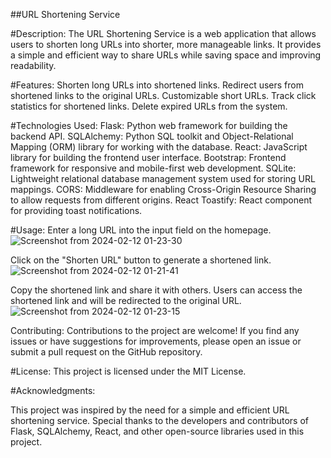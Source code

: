 ##URL Shortening Service

#Description:
The URL Shortening Service is a web application that allows users to shorten long URLs into shorter, more manageable links. It provides a simple and efficient way to share URLs while saving space and improving readability.

#Features:
Shorten long URLs into shortened links.
Redirect users from shortened links to the original URLs.
Customizable short URLs.
Track click statistics for shortened links.
Delete expired URLs from the system.

#Technologies Used:
Flask: Python web framework for building the backend API.
SQLAlchemy: Python SQL toolkit and Object-Relational Mapping (ORM) library for working with the database.
React: JavaScript library for building the frontend user interface.
Bootstrap: Frontend framework for responsive and mobile-first web development.
SQLite: Lightweight relational database management system used for storing URL mappings.
CORS: Middleware for enabling Cross-Origin Resource Sharing to allow requests from different origins.
React Toastify: React component for providing toast notifications.

#Usage:
Enter a long URL into the input field on the homepage.
![Screenshot from 2024-02-12 01-23-30](https://github.com/Ochieng23/url-shortener/assets/44272809/e9779dfe-5916-4885-b5de-2d26784cce24)

Click on the "Shorten URL" button to generate a shortened link.
![Screenshot from 2024-02-12 01-21-41](https://github.com/Ochieng23/url-shortener/assets/44272809/7b6ba923-d25f-419c-983b-6c32fe8f3968)

Copy the shortened link and share it with others.
Users can access the shortened link and will be redirected to the original URL.
![Screenshot from 2024-02-12 01-23-15](https://github.com/Ochieng23/url-shortener/assets/44272809/391b6f6c-a53f-4c54-8f8c-ff83bb80b50f)


Contributing:
Contributions to the project are welcome! If you find any issues or have suggestions for improvements, please open an issue or submit a pull request on the GitHub repository.

#License:
This project is licensed under the MIT License.

#Acknowledgments:

This project was inspired by the need for a simple and efficient URL shortening service.
Special thanks to the developers and contributors of Flask, SQLAlchemy, React, and other open-source libraries used in this project.
